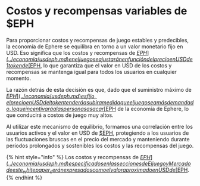 # Costos y recompensas variables de $EPH

Para proporcionar costos y recompensas de juego estables y predecibles, la economía de Ephere se equilibra en torno a un valor monetario fijo en USD. Eso significa que los costos y recompensas de [$EPH](../economia/usdeph.md) en el juego se ajustarán en función del precio en USD de 1 token de [$EPH](../economia/usdeph.md), lo que garantiza que el valor en USD de los costos y recompensas se mantenga igual para todos los usuarios en cualquier momento.

La razón detrás de esta decisión es que, dado que el suministro máximo de [$EPH](../economia/usdeph.md) es fijo, el precio en USD del token tenderá a subir a medida que el juego sea más demandado, lo que incentivará a las personas a sacar [$EPH](../economia/usdeph.md) de la economía de Ephere, lo que conducirá a costos de juego muy altos.

Al utilizar este mecanismo de equilibrio, formamos una correlación entre los usuarios activos y el valor en USD de [$EPH](../economia/usdeph.md), protegiendo a los usuarios de las fluctuaciones bruscas en el precio del mercado y manteniendo durante períodos prolongados y sostenibles los costos y las recompensas del juego.

{% hint style="info" %}
Los costos y recompensas de [$EPH](../economia/usdeph.md) especificados en las secciones de El juego y Mercado de este _whitepaper_ serán expresados como el valor aproximado en USD de [$EPH](../economia/usdeph.md).
{% endhint %}
